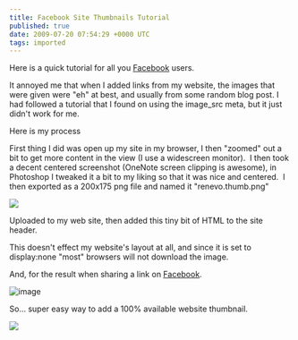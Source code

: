 ```yaml
---
title: Facebook Site Thumbnails Tutorial
published: true
date: 2009-07-20 07:54:29 +0000 UTC
tags: imported 
---
```

Here is a quick tutorial for all you [Facebook][1] users.

It annoyed me that when I added links from my website, the images that were given were "eh" at best, and usually from some random blog post. I had followed a tutorial that I found on using the image_src meta, but it just didn't work for me.

Here is my process

First thing I did was open up my site in my browser, I then "zoomed" out a bit to get more content in the view (I use a widescreen monitor).  I then took a decent centered screenshot (OneNote screen clipping is awesome), in Photoshop I tweaked it a bit to my liking so that it was nice and centered.  I then exported as a 200x175 png file and named it "renevo.thumb.png"

![][2]

Uploaded to my web site, then added this tiny bit of HTML to the site header.

> _<img src="/images/__renevo__.thumb.png" alt="" style="display:none;" />_

This doesn't effect my website's layout at all, and since it is set to display:none "most" browsers will not download the image.

And, for the result when sharing a link on [Facebook][1].

![image][3]

So… super easy way to add a 100% available website thumbnail. 

![][4]

[1]: http://www.facebook.com/Tom.D.Anderson
[2]: http://www.renevo.com/images/renevo.thumb.png
[3]: http://www.renevo.com/blogs/developer/image_4F55F0B8.png "image"
[4]: http://renevo.com/aggbug.aspx?PostID=2239

